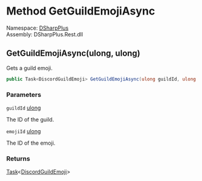# Method GetGuildEmojiAsync

Namespace: [DSharpPlus](DSharpPlus.md)  
Assembly: DSharpPlus.Rest.dll

## <a id="DSharpPlus_DiscordRestClient_GetGuildEmojiAsync_System_UInt64_System_UInt64_"></a>GetGuildEmojiAsync\(ulong, ulong\)

Gets a guild emoji.

```csharp
public Task<DiscordGuildEmoji> GetGuildEmojiAsync(ulong guildId, ulong emojiId)
```

### Parameters

`guildId` [ulong](https://learn.microsoft.com/dotnet/api/system.uint64)

The ID of the guild.

`emojiId` [ulong](https://learn.microsoft.com/dotnet/api/system.uint64)

The ID of the emoji.

### Returns

[Task](https://learn.microsoft.com/dotnet/api/system.threading.tasks.task\-1)<[DiscordGuildEmoji](DSharpPlus.Entities.DiscordGuildEmoji.md)\>

